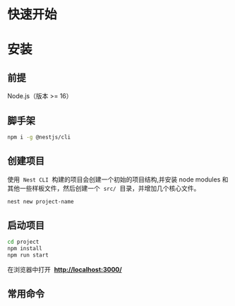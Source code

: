# 快速开始

# 安装

## 前提

Node.js（版本 >= 16）

## 脚手架

```bash
npm i -g @nestjs/cli
```

## 创建项目

使用  `Nest CLI`  构建的项目会创建一个初始的项目结构,并安装 node modules 和其他一些样板文件，然后创建一个  `src/`  目录，并增加几个核心文件。

```bash
nest new project-name
```

## 启动项目

```bash
cd project
npm install
npm run start
```

在浏览器中打开  **[http://localhost:3000/](http://localhost:3000/)**

## 常用命令
